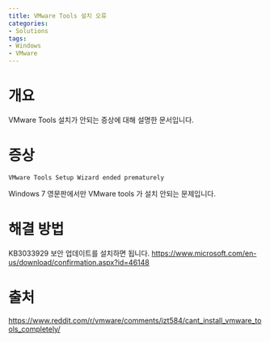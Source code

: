 ```yaml
---
title: VMware Tools 설치 오류
categories:
- Solutions
tags:
- Windows
- VMware
---
```


# 개요
VMware Tools 설치가 안되는 증상에 대해 설명한 문서입니다.



# 증상
```
VMware Tools Setup Wizard ended prematurely
```
Windows 7 영문판에서만 VMware tools 가 설치 안되는 문제입니다.



# 해결 방법
KB3033929 보안 업데이트를 설치하면 됩니다.
<https://www.microsoft.com/en-us/download/confirmation.aspx?id=46148>



# 출처
<https://www.reddit.com/r/vmware/comments/izt584/cant_install_vmware_tools_completely/>
